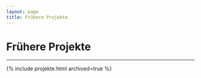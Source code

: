 ```yaml
---
layout: page
title: Frühere Projekte
---
```


# Frühere Projekte

***

{% include projekte.html archived=true %}
